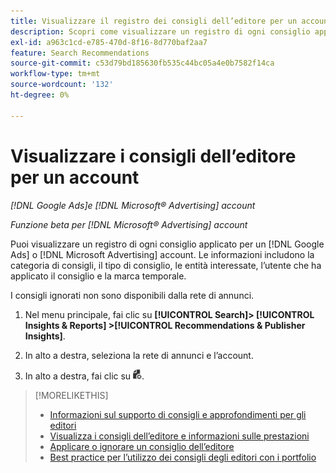 ```yaml
---
title: Visualizzare il registro dei consigli dell’editore per un account
description: Scopri come visualizzare un registro di ogni consiglio applicato per un [!DNL Google Ads] o [!DNL Microsoft Advertising] account.
exl-id: a963c1cd-e785-470d-8f16-8d770baf2aa7
feature: Search Recommendations
source-git-commit: c53d79bd185630fb535c44bc05a4e0b7582f14ca
workflow-type: tm+mt
source-wordcount: '132'
ht-degree: 0%

---
```


# Visualizzare i consigli dell’editore per un account

*[!DNL Google Ads]e [!DNL Microsoft® Advertising] account*

*Funzione beta per [!DNL Microsoft® Advertising] account*

Puoi visualizzare un registro di ogni consiglio applicato per un [!DNL Google Ads] o [!DNL Microsoft Advertising] account. Le informazioni includono la categoria di consigli, il tipo di consiglio, le entità interessate, l’utente che ha applicato il consiglio e la marca temporale.

I consigli ignorati non sono disponibili dalla rete di annunci.

1. Nel menu principale, fai clic su **[!UICONTROL Search]> [!UICONTROL Insights & Reports] >[!UICONTROL Recommendations & Publisher Insights]**.

1. In alto a destra, seleziona la rete di annunci e l’account.

1. In alto a destra, fai clic su ![Registri consigli](/help/search-social-commerce/assets/recommendations-log-view.png "Registri consigli").

>[!MORELIKETHIS]
>
>* [Informazioni sul supporto di consigli e approfondimenti per gli editori](recommendation-support.md)
>* [Visualizza i consigli dell’editore e informazioni sulle prestazioni](recommendation-view.md)
>* [Applicare o ignorare un consiglio dell’editore](recommendation-apply-dismiss.md)
>* [Best practice per l’utilizzo dei consigli degli editori con i portfolio](recommendation-best-practices.md)
